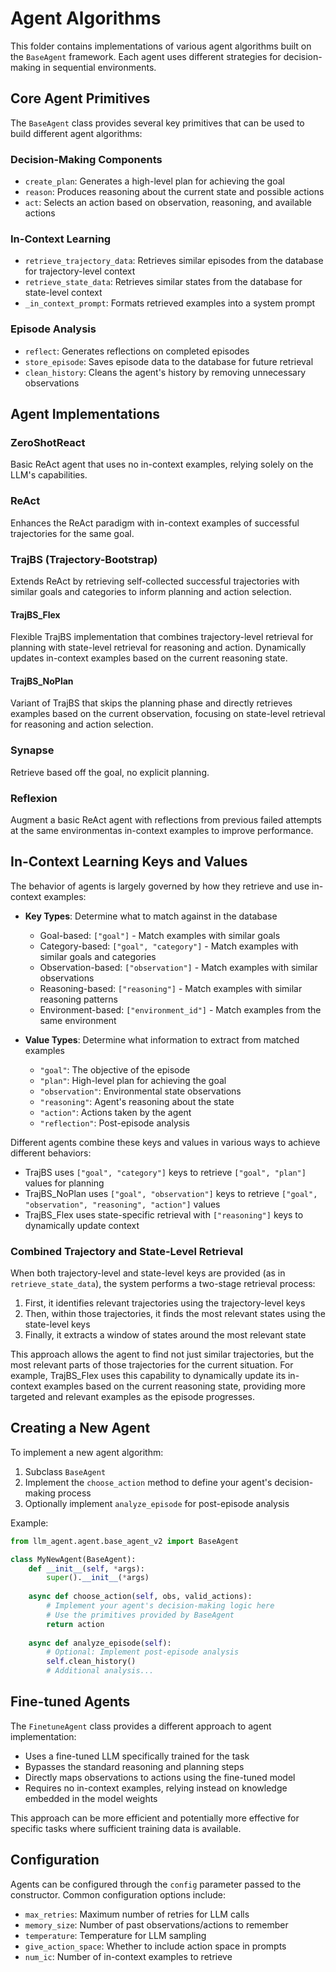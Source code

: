 # Agent Algorithms

This folder contains implementations of various agent algorithms built on the `BaseAgent` framework. Each agent uses different strategies for decision-making in sequential environments.

## Core Agent Primitives

The `BaseAgent` class provides several key primitives that can be used to build different agent algorithms:

### Decision-Making Components
- `create_plan`: Generates a high-level plan for achieving the goal
- `reason`: Produces reasoning about the current state and possible actions
- `act`: Selects an action based on observation, reasoning, and available actions

### In-Context Learning
- `retrieve_trajectory_data`: Retrieves similar episodes from the database for trajectory-level context
- `retrieve_state_data`: Retrieves similar states from the database for state-level context
- `_in_context_prompt`: Formats retrieved examples into a system prompt

### Episode Analysis
- `reflect`: Generates reflections on completed episodes
- `store_episode`: Saves episode data to the database for future retrieval
- `clean_history`: Cleans the agent's history by removing unnecessary observations

## Agent Implementations

### ZeroShotReact
Basic ReAct agent that uses no in-context examples, relying solely on the LLM's capabilities.

### ReAct
Enhances the ReAct paradigm with in-context examples of successful trajectories for the same goal.

### TrajBS (Trajectory-Bootstrap)
Extends ReAct by retrieving self-collected successful trajectories with similar goals and categories to inform planning and action selection.

#### TrajBS_Flex
Flexible TrajBS implementation that combines trajectory-level retrieval for planning with state-level retrieval for reasoning and action. Dynamically updates in-context examples based on the current reasoning state.

#### TrajBS_NoPlan
Variant of TrajBS that skips the planning phase and directly retrieves examples based on the current observation, focusing on state-level retrieval for reasoning and action selection.

### Synapse
Retrieve based off the goal, no explicit planning. 

### Reflexion
Augment a basic ReAct agent with reflections from previous failed attempts at the same environmentas in-context examples to improve performance.

## In-Context Learning Keys and Values

The behavior of agents is largely governed by how they retrieve and use in-context examples:

- **Key Types**: Determine what to match against in the database
  - Goal-based: `["goal"]` - Match examples with similar goals
  - Category-based: `["goal", "category"]` - Match examples with similar goals and categories
  - Observation-based: `["observation"]` - Match examples with similar observations
  - Reasoning-based: `["reasoning"]` - Match examples with similar reasoning patterns
  - Environment-based: `["environment_id"]` - Match examples from the same environment

- **Value Types**: Determine what information to extract from matched examples
  - `"goal"`: The objective of the episode
  - `"plan"`: High-level plan for achieving the goal
  - `"observation"`: Environmental state observations
  - `"reasoning"`: Agent's reasoning about the state
  - `"action"`: Actions taken by the agent
  - `"reflection"`: Post-episode analysis

Different agents combine these keys and values in various ways to achieve different behaviors:
- TrajBS uses `["goal", "category"]` keys to retrieve `["goal", "plan"]` values for planning
- TrajBS_NoPlan uses `["goal", "observation"]` keys to retrieve `["goal", "observation", "reasoning", "action"]` values
- TrajBS_Flex uses state-specific retrieval with `["reasoning"]` keys to dynamically update context

### Combined Trajectory and State-Level Retrieval

When both trajectory-level and state-level keys are provided (as in `retrieve_state_data`), the system performs a two-stage retrieval process:

1. First, it identifies relevant trajectories using the trajectory-level keys
2. Then, within those trajectories, it finds the most relevant states using the state-level keys
3. Finally, it extracts a window of states around the most relevant state

This approach allows the agent to find not just similar trajectories, but the most relevant parts of those trajectories for the current situation. For example, TrajBS_Flex uses this capability to dynamically update its in-context examples based on the current reasoning state, providing more targeted and relevant examples as the episode progresses.

## Creating a New Agent

To implement a new agent algorithm:

1. Subclass `BaseAgent`
2. Implement the `choose_action` method to define your agent's decision-making process
3. Optionally implement `analyze_episode` for post-episode analysis

Example:
```python
from llm_agent.agent.base_agent_v2 import BaseAgent

class MyNewAgent(BaseAgent):
    def __init__(self, *args):
        super().__init__(*args)
    
    async def choose_action(self, obs, valid_actions):
        # Implement your agent's decision-making logic here
        # Use the primitives provided by BaseAgent
        return action
    
    async def analyze_episode(self):
        # Optional: Implement post-episode analysis
        self.clean_history()
        # Additional analysis...
```

## Fine-tuned Agents

The `FinetuneAgent` class provides a different approach to agent implementation:

- Uses a fine-tuned LLM specifically trained for the task
- Bypasses the standard reasoning and planning steps
- Directly maps observations to actions using the fine-tuned model
- Requires no in-context examples, relying instead on knowledge embedded in the model weights

This approach can be more efficient and potentially more effective for specific tasks where sufficient training data is available.

## Configuration

Agents can be configured through the `config` parameter passed to the constructor. Common configuration options include:
- `max_retries`: Maximum number of retries for LLM calls
- `memory_size`: Number of past observations/actions to remember
- `temperature`: Temperature for LLM sampling
- `give_action_space`: Whether to include action space in prompts
- `num_ic`: Number of in-context examples to retrieve
